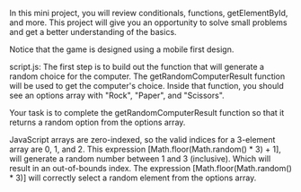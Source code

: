 In this mini project, you will review conditionals, functions, getElementById, and more. This project will give you an opportunity to solve small problems and get a better understanding of the basics.

Notice that the game is designed using a mobile first design.

script.js:
The first step is to build out the function that will generate a random choice for the computer.
The getRandomComputerResult function will be used to get the computer's choice. Inside that function, you should see an options array with "Rock", "Paper", and "Scissors".

Your task is to complete the getRandomComputerResult function so that it returns a random option from the options array.

JavaScript arrays are zero-indexed, so the valid indices for a 3-element array are 0, 1, and 2.
This expression [Math.floor(Math.random() * 3) + 1], will generate a random number between 1 and 3 (inclusive). Which will result in an out-of-bounds index.
The expression [Math.floor(Math.random() * 3)] will correctly select a random element from the options array.